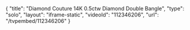 {
    "title": "Diamond Couture 14K  0.5ctw Diamond Double Bangle",
    "type": "solo",
    "layout": "iframe-static",
    "videoId": "112346206",
    "url": "\/tvpembed\/112346206"
}